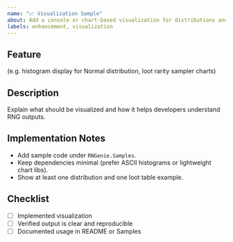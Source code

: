 ```yaml
---
name: "📈 Visualization Sample"
about: Add a console or chart-based visualization for distributions and loot outcomes
labels: enhancement, visualization
---
```


## Feature
(e.g. histogram display for Normal distribution, loot rarity sampler charts)

## Description
Explain what should be visualized and how it helps developers understand RNG outputs.

## Implementation Notes
- Add sample code under `RNGenie.Samples`.
- Keep dependencies minimal (prefer ASCII histograms or lightweight chart libs).
- Show at least one distribution and one loot table example.

## Checklist
- [ ] Implemented visualization
- [ ] Verified output is clear and reproducible
- [ ] Documented usage in README or Samples
